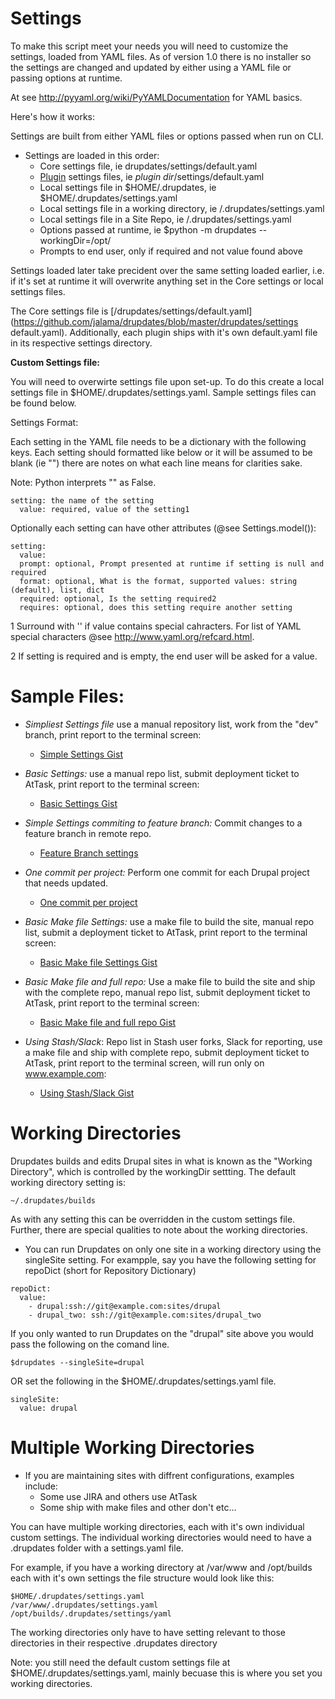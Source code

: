 Settings
===========

To make this script meet your needs you will need to customize the settings, loaded from YAML files.  As of version 1.0 there is no installer so the settings are changed and updated by either using a YAML file or passing options at runtime.

At see http://pyyaml.org/wiki/PyYAMLDocumentation for YAML basics.

Here's how it works:

Settings are built from either YAML files or options passed when run on CLI.

-  Settings are loaded in this order:<a name="overrides"></a>
    -  Core settings file, ie drupdates/settings/default.yaml
    -  [Plugin](plugins.md) settings files, ie *plugin dir*/settings/default.yaml
    -  Local settings file in $HOME/.drupdates, ie $HOME/.drupdates/settings.yaml
    -  Local settings file in a working directory, ie <working directory>/.drupdates/settings.yaml
    -  Local settings file in a Site Repo, ie <webroot>/.drupdates/settings.yaml
    -  Options passed at runtime, ie $python -m drupdates --workingDir=/opt/
    -  Prompts to end user, only if required and not value found above

Settings loaded later take precident over the same setting loaded earlier, i.e. if it's set at runtime it will overwrite anything set in the Core settings or local settings files.

The Core settings file is [/drupdates/settings/default.yaml](https://github.com/jalama/drupdates/blob/master/drupdates/settings default.yaml). Additionally, each plugin ships with it's own default.yaml file in its respective settings directory.

**Custom Settings file:**<a name="custom_settings"></a>

You will need to overwirte settings file upon set-up.  To do this create a local settings file in $HOME/.drupdates/settings.yaml.  Sample settings files can be found below.

Settings Format:

Each setting in the YAML file needs to be a dictionary with the following keys. Each setting should formatted like below or it will be assumed to be blank (ie "") there are notes on what each line means for clarities sake.

Note: Python interprets "" as False.

```
setting: the name of the setting
  value: required, value of the setting1
```
Optionally each setting can have other attributes (@see Settings.model()):

```
setting:
  value:
  prompt: optional, Prompt presented at runtime if setting is null and required
  format: optional, What is the format, supported values: string (default), list, dict
  required: optional, Is the setting required2
  requires: optional, does this setting require another setting
```

1 Surround with '' if value contains special cahracters.  For list of YAML special characters @see http://www.yaml.org/refcard.html.

2 If setting is required and is empty, the end user will be asked for a value.

**Sample Files:**<a name="samples"></a>
===========
- *Simpliest Settings file* use a manual repository list, work from the "dev" branch, print report to the terminal screen:
    - [Simple Settings Gist](https://gist.github.com/jalama/f76dc5647f3406229b94)

- *Basic Settings:* use a manual repo list, submit deployment ticket to AtTask, print report to the terminal screen:
    - [Basic Settings Gist](https://gist.github.com/jalama/c14c3e8880f7274dbb90)

- *Simple Settings commiting to feature branch:*  Commit changes to a feature branch in remote repo.
    - [Feature Branch settings](https://gist.github.com/jalama/dcc50959a4672e00144a)

- *One commit per project:* Perform one commit for each Drupal project that needs updated.
    - [One commit per project](https://gist.github.com/jalama/fdf41b4a8a4b4ef6e622)

- *Basic Make file Settings:* use a make file to build the site,
manual repo list, submit a deployment ticket to AtTask,
print report to the terminal screen:
    - [Basic Make file Settings Gist](https://gist.github.com/jalama/28aee650f3250cf92a55)

- *Basic Make file and full repo:*  Use a make file to build the site and ship
with the complete repo, manual repo list, submit deployment ticket to AtTask,
print report to the terminal screen:
    - [Basic Make file and full repo Gist](https://gist.github.com/jalama/29091db65a263ec021af)

- *Using Stash/Slack*: Repo list in Stash user forks, Slack for reporting,
use a make file and ship with complete repo, submit deployment ticket to AtTask,
print report to the terminal screen,
will run only on www.example.com:
    - [Using Stash/Slack Gist](https://gist.github.com/jalama/6798bf4e1b8e28a31088)

Working Directories
===========

Drupdates builds and edits Drupal sites in what is known as the "Working Directory", which is controlled by the workingDir settting.  The default working directory setting is:

```
~/.drupdates/builds
```

As with any setting this can be overridden in the custom settings file.  Further, there are special qualities to note about the working directories.

- You can run Drupdates on only one site in a working directory using the singleSite setting. For exampple, say you have the following setting for repoDict (short for Repository Dictionary)

```
repoDict:
  value:
    - drupal:ssh://git@example.com:sites/drupal
    - drupal_two: ssh://git@example.com:sites/drupal_two
```

If you only wanted to run Drupdates on the "drupal" site above you would pass the following
on the comand line.

```
$drupdates --singleSite=drupal
```

OR set the following in the $HOME/.drupdates/settings.yaml file.

```
singleSite:
  value: drupal
```

Multiple Working Directories
===========

- If you are maintaining sites with diffrent configurations, examples include:
  - Some use JIRA and others use AtTask
  - Some ship with make files and other don't etc...

You can have multiple working directories, each with it's own individual custom settings.  The individual working directories would need to have a .drupdates folder with a settings.yaml file.

For example, if you have a working directory at /var/www and /opt/builds each with it's own settings
the file structure would look like this:

```
$HOME/.drupdates/settings.yaml
/var/www/.drupdates/settings.yaml
/opt/builds/.drupdates/settings/yaml
```

The working directories only have to have setting relevant to those directories in their respective
 .drupdates directory

Note: you still need the default custom settings file at $HOME/.drupdates/settings.yaml, mainly becuase
this is where you set you working directories.  
